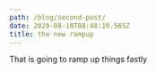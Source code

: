 ```yaml
---
path: /blog/second-post/
date: 2020-08-10T08:48:10.565Z
title: the new rampup
---
```

That is going to ramp up things fastly